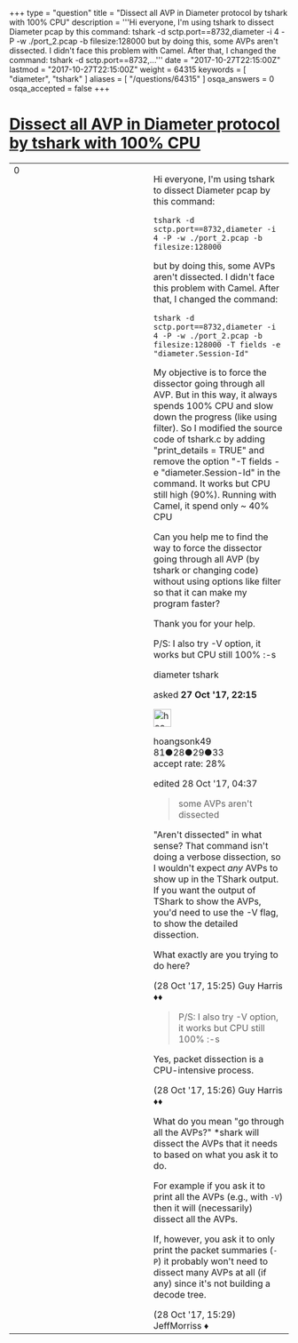 +++
type = "question"
title = "Dissect all AVP in Diameter protocol by tshark with 100% CPU"
description = '''Hi everyone,  I&#x27;m using tshark to dissect Diameter pcap by this command: tshark -d sctp.port==8732,diameter -i 4 -P -w ./port_2.pcap -b filesize:128000  but by doing this, some AVPs aren&#x27;t dissected. I didn&#x27;t face this problem with Camel. After that, I changed the command: tshark -d sctp.port==8732,...'''
date = "2017-10-27T22:15:00Z"
lastmod = "2017-10-27T22:15:00Z"
weight = 64315
keywords = [ "diameter", "tshark" ]
aliases = [ "/questions/64315" ]
osqa_answers = 0
osqa_accepted = false
+++

<div class="headNormal">

# [Dissect all AVP in Diameter protocol by tshark with 100% CPU](/questions/64315/dissect-all-avp-in-diameter-protocol-by-tshark-with-100-cpu)

</div>

<div id="main-body">

<div id="askform">

<table id="question-table" style="width:100%;"><colgroup><col style="width: 50%" /><col style="width: 50%" /></colgroup><tbody><tr class="odd"><td style="width: 30px; vertical-align: top"><div class="vote-buttons"><div id="post-64315-score" class="post-score" title="current number of votes">0</div><div id="favorite-count" class="favorite-count"></div></div></td><td><div id="item-right"><div class="question-body"><p>Hi everyone, I'm using tshark to dissect Diameter pcap by this command:</p><pre><code>tshark -d sctp.port==8732,diameter -i 4 -P -w ./port_2.pcap -b filesize:128000</code></pre><p>but by doing this, some AVPs aren't dissected. I didn't face this problem with Camel. After that, I changed the command:</p><pre><code>tshark -d sctp.port==8732,diameter -i 4 -P -w ./port_2.pcap -b filesize:128000 -T fields -e &quot;diameter.Session-Id&quot;</code></pre><p>My objective is to force the dissector going through all AVP. But in this way, it always spends 100% CPU and slow down the progress (like using filter). So I modified the source code of tshark.c by adding "print_details = TRUE" and remove the option "-T fields -e "diameter.Session-Id" in the command. It works but CPU still high (90%). Running with Camel, it spend only ~ 40% CPU</p><p>Can you help me to find the way to force the dissector going through all AVP (by tshark or changing code) without using options like filter so that it can make my program faster?</p><p>Thank you for your help.</p><p>P/S: I also try -V option, it works but CPU still 100% :-s</p></div><div id="question-tags" class="tags-container tags">diameter tshark</div><div id="question-controls" class="post-controls"></div><div class="post-update-info-container"><div class="post-update-info post-update-info-user"><p>asked <strong>27 Oct '17, 22:15</strong></p><img src="https://secure.gravatar.com/avatar/824a7342f59ff90e6040505b38626416?s=32&amp;d=identicon&amp;r=g" class="gravatar" width="32" height="32" alt="hoangsonk49&#39;s gravatar image" /><p>hoangsonk49<br />
<span class="score" title="81 reputation points">81</span><span title="28 badges"><span class="badge1">●</span><span class="badgecount">28</span></span><span title="29 badges"><span class="silver">●</span><span class="badgecount">29</span></span><span title="33 badges"><span class="bronze">●</span><span class="badgecount">33</span></span><br />
<span class="accept_rate" title="Rate of the user&#39;s accepted answers">accept rate:</span> <span title="hoangsonk49 has 2 accepted answers">28%</span></p></div><div class="post-update-info post-update-info-edited"><p>edited 28 Oct '17, 04:37</p></div></div><div id="comments-container-64315" class="comments-container"><span id="64323"></span><div id="comment-64323" class="comment"><div id="post-64323-score" class="comment-score"></div><div class="comment-text"><blockquote><p>some AVPs aren't dissected</p></blockquote><p>"Aren't dissected" in what sense? That command isn't doing a verbose dissection, so I wouldn't expect <em>any</em> AVPs to show up in the TShark output. If you want the output of TShark to show the AVPs, you'd need to use the -V flag, to show the detailed dissection.</p><p>What exactly are you trying to do here?</p></div><div id="comment-64323-info" class="comment-info"><span class="comment-age">(28 Oct '17, 15:25)</span> Guy Harris ♦♦</div></div><span id="64324"></span><div id="comment-64324" class="comment"><div id="post-64324-score" class="comment-score"></div><div class="comment-text"><blockquote><p>P/S: I also try -V option, it works but CPU still 100% :-s</p></blockquote><p>Yes, packet dissection is a CPU-intensive process.</p></div><div id="comment-64324-info" class="comment-info"><span class="comment-age">(28 Oct '17, 15:26)</span> Guy Harris ♦♦</div></div><span id="64325"></span><div id="comment-64325" class="comment"><div id="post-64325-score" class="comment-score"></div><div class="comment-text"><p>What do you mean "go through all the AVPs?" *shark will dissect the AVPs that it needs to based on what you ask it to do.</p><p>For example if you ask it to print all the AVPs (e.g., with <code>-V</code>) then it will (necessarily) dissect all the AVPs.</p><p>If, however, you ask it to only print the packet summaries (<code>-P</code>) it probably won't need to dissect many AVPs at all (if any) since it's not building a decode tree.</p></div><div id="comment-64325-info" class="comment-info"><span class="comment-age">(28 Oct '17, 15:29)</span> JeffMorriss ♦</div></div></div><div id="comment-tools-64315" class="comment-tools"></div><div class="clear"></div><div id="comment-64315-form-container" class="comment-form-container"></div><div class="clear"></div></div></td></tr></tbody></table>

</div>

</div>

